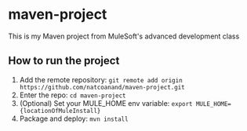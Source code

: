 # maven-project
This is my Maven project from MuleSoft's advanced development class
## How to run the project
1. Add the remote repository: `git remote add origin
https://github.com/natcoanand/maven-project.git`
2. Enter the repo: `cd maven-project`
3. (Optional) Set your MULE_HOME env variable: `export
MULE_HOME={locationOfMuleInstall}`
4. Package and deploy: `mvn install`